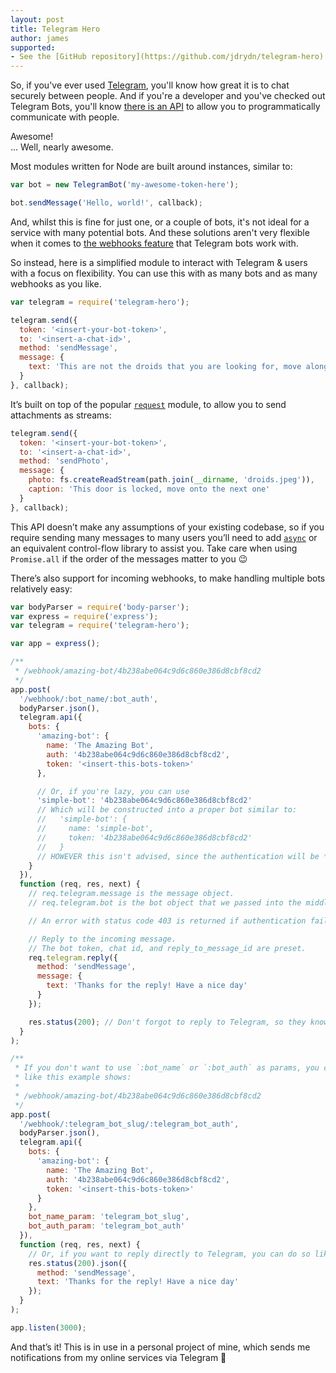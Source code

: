 ```yaml
---
layout: post
title: Telegram Hero
author: james
supported:
- See the [GitHub repository](https://github.com/jdrydn/telegram-hero)
---
```


So, if you've ever used [Telegram](https://telegram.org/), you'll know how great it is to chat securely between people.
And if you're a developer and you've checked out Telegram Bots, you'll know [there is an API]() to allow you to
programmatically communicate with people.

Awesome!  
... Well, nearly awesome.

Most modules written for Node are built around instances, similar to:

```js
var bot = new TelegramBot('my-awesome-token-here');

bot.sendMessage('Hello, world!', callback);
```

And, whilst this is fine for just one, or a couple of bots, it's not ideal for a service with many potential bots. And
these solutions aren't very flexible when it comes to [the webhooks feature](https://core.telegram.org/bots/api#setwebhook)
that Telegram bots work with.

So instead, here is a simplified module to interact with Telegram & users with a focus on flexibility. You can use this
with as many bots and as many webhooks as you like.

```js
var telegram = require('telegram-hero');

telegram.send({
  token: '<insert-your-bot-token>',
  to: '<insert-a-chat-id>',
  method: 'sendMessage',
  message: {
    text: 'This are not the droids that you are looking for, move along.'
  }
}, callback);
```

It’s built on top of the popular [`request`](github.com/request/request) module, to allow you to send attachments as
streams:

```js
telegram.send({
  token: '<insert-your-bot-token>',
  to: '<insert-a-chat-id>',
  method: 'sendPhoto',
  message: {
    photo: fs.createReadStream(path.join(__dirname, 'droids.jpeg')),
    caption: 'This door is locked, move onto the next one'
  }
}, callback);
```

This API doesn’t make any assumptions of your existing codebase, so if you require sending many messages to many users
you’ll need to add [`async`]() or an equivalent control-flow library to assist you. Take care when using `Promise.all`
if the order of the messages matter to you 😉

There’s also support for incoming webhooks, to make handling multiple bots relatively easy:

```js
var bodyParser = require('body-parser');
var express = require('express');
var telegram = require('telegram-hero');

var app = express();

/**
 * /webhook/amazing-bot/4b238abe064c9d6c860e386d8cbf8cd2
 */
app.post(
  '/webhook/:bot_name/:bot_auth',
  bodyParser.json(),
  telegram.api({
    bots: {
      'amazing-bot': {
        name: 'The Amazing Bot',
        auth: '4b238abe064c9d6c860e386d8cbf8cd2',
        token: '<insert-this-bots-token>'
      },

      // Or, if you're lazy, you can use
      'simple-bot': '4b238abe064c9d6c860e386d8cbf8cd2'
      // Which will be constructed into a proper bot similar to:
      //   'simple-bot': {
      //     name: 'simple-bot',
      //     token: '4b238abe064c9d6c860e386d8cbf8cd2'
      //   }
      // HOWEVER this isn't advised, since the authentication will be *anything* that satisfies :bot_auth!
    }
  }),
  function (req, res, next) {
    // req.telegram.message is the message object.
    // req.telegram.bot is the bot object that we passed into the middleware.

    // An error with status code 403 is returned if authentication fails

    // Reply to the incoming message.
    // The bot token, chat id, and reply_to_message_id are preset.
    req.telegram.reply({
      method: 'sendMessage',
      message: {
        text: 'Thanks for the reply! Have a nice day'
      }
    });

    res.status(200); // Don't forgot to reply to Telegram, so they know the message was received correctly!
  }
);

/**
 * If you don't want to use `:bot_name` or `:bot_auth` as params, you can instruct the middleware to use different ones
 * like this example shows:
 *
 * /webhook/amazing-bot/4b238abe064c9d6c860e386d8cbf8cd2
 */
app.post(
  '/webhook/:telegram_bot_slug/:telegram_bot_auth',
  bodyParser.json(),
  telegram.api({
    bots: {
      'amazing-bot': {
        name: 'The Amazing Bot',
        auth: '4b238abe064c9d6c860e386d8cbf8cd2',
        token: '<insert-this-bots-token>'
      }
    },
    bot_name_param: 'telegram_bot_slug',
    bot_auth_param: 'telegram_bot_auth'
  }),
  function (req, res, next) {
    // Or, if you want to reply directly to Telegram, you can do so like you usually would:
    res.status(200).json({
      method: 'sendMessage',
      text: 'Thanks for the reply! Have a nice day'
    });
  }
);

app.listen(3000);
```

And that’s it! This is in use in a personal project of mine, which sends me notifications from my online services via
Telegram 💪
